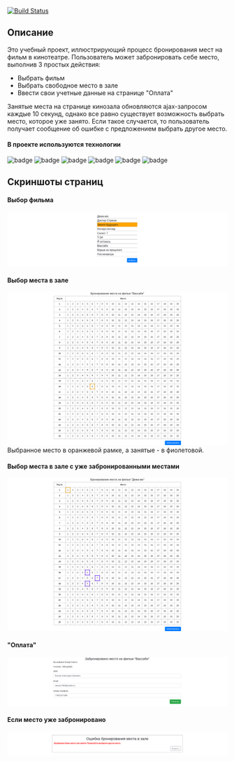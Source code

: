 [![Build Status](https://app.travis-ci.com/velesov7493/job4j_cinema.svg?branch=master)](https://app.travis-ci.com/velesov7493/job4j_cinema)
## Описание ##
Это учебный проект, иллюстрирующий процесс бронирования мест на фильм в кинотеатре.
Пользователь может забронировать себе место, выполнив 3 простых действия:
+ Выбрать фильм
+ Выбрать свободное место в зале
+ Ввести свои учетные данные на странице "Оплата"

Занятые места на странице кинозала обновляются ajax-запросом каждые 10 секунд, однако
все равно существует возможность выбрать место, которое уже занято. Если такое случается,
то пользователь получает сообщение об ошибке с предложением выбрать другое место.

#### В проекте используются технологии ####
![badge](https://img.shields.io/badge/PostgreSQL-9.5-blue)
![badge](https://img.shields.io/badge/Tomcat-9.0-blue)
![badge](https://img.shields.io/badge/Java-14-green)
![badge](https://img.shields.io/badge/Maven-3.3-yellow)
![badge](https://img.shields.io/badge/jQuery-3.6-yellow)
![badge](https://img.shields.io/badge/Bootstrap-4.0-green)
## Скриншоты страниц ##
#### Выбор фильма ####
![screenshot](images/screenshoot001.png)
#### Выбор места в зале ####
![screenshot](images/screenshoot002.png)
Выбранное место в оранжевой рамке, а занятые - в фиолетовой.
#### Выбор места в зале с уже забронированными местами ####
![screenshot](images/screenshoot004.png)
#### "Оплата" ####
![screenshot](images/screenshoot003.png)
#### Если место уже забронировано ####
![screenshot](images/screenshoot005.png)